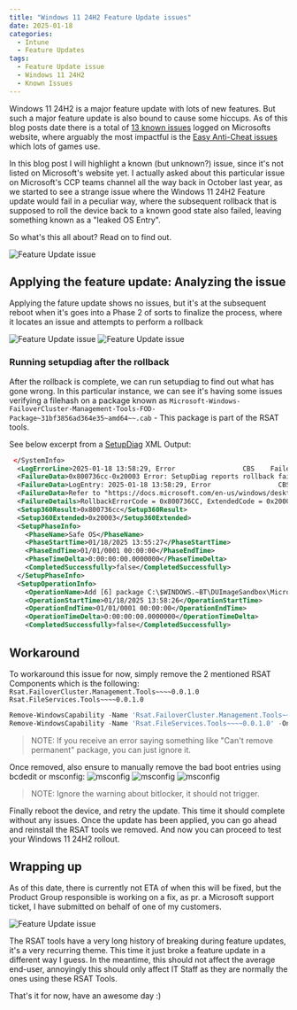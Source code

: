 ```yaml
---
title: "Windows 11 24H2 Feature Update issues"
date: 2025-01-18
categories:
  - Intune
  - Feature Updates
tags:
  - Feature Update issue
  - Windows 11 24H2
  - Known Issues
---
```


Windows 11 24H2 is a major feature update with lots of new features. But such a major feature update is also bound to cause some hiccups. As of this blog posts date there is a total of [13 known issues](https://learn.microsoft.com/en-us/windows/release-health/status-windows-11-24h2) logged on Microsofts website, where arguably the most impactful is the [Easy Anti-Cheat issues](https://learn.microsoft.com/en-us/windows/release-health/status-windows-11-24h2#263msgdesc) which lots of games use.

In this blog post I will highlight a known (but unknown?) issue, since it's not listed on Microsoft's website yet. I actually asked about this particular issue on Microsoft's CCP teams channel all the way back in October last year, as we started to see a strange issue where the Windows 11 24H2 Feature update would fail in a peculiar way, where the subsequent rollback that is supposed to roll the device back to a known good state also failed, leaving something known as a "leaked OS Entry".

So what's this all about? Read on to find out.

![Feature Update issue](/assets/images/2025-18-01-24H2FeatureUpdate-Issue/RASTTools_Thumbnail.jpeg?raw=true "Thumbnail")

## Applying the feature update: Analyzing the issue

Applying the fature update shows no issues, but it's at the subsequent reboot when it's goes into a Phase 2 of sorts to finalize the process, where it locates an issue and attempts to perform a rollback

![Feature Update issue](/assets/images/2025-18-01-24H2FeatureUpdate-Issue/Rollback-1.png?raw=true "Rolling back")
![Feature Update issue](/assets/images/2025-18-01-24H2FeatureUpdate-Issue/Rollback-2.png?raw=true "Rolling back")

### Running setupdiag after the rollback

After the rollback is complete, we can run setupdiag to find out what has gone wrong. In this particular instance, we can see it's having some issues verifying a filehash on a package known as `Microsoft-Windows-FailoverCluster-Management-Tools-FOD-Package~31bf3856ad364e35~amd64~~.cab` - This package is part of the RSAT tools.

See below excerpt from a [SetupDiag](https://learn.microsoft.com/en-us/windows/deployment/upgrade/setupdiag) XML Output:

```XML
 </SystemInfo>
  <LogErrorLine>2025-01-18 13:58:29, Error                 CBS    Failed to process single phase execution. [HRESULT = 0x800736cc - ERROR_SXS_FILE_HASH_MISMATCH]</LogErrorLine>
  <FailureData>0x800736cc-0x20003 Error: SetupDiag reports rollback failure found.Last Phase = Safe OSLast Operation = Add [6] package C:\$WINDOWS.~BT\DUImageSandbox\Microsoft-Windows-FailoverCluster-Management-Tools-FOD-Package~31bf3856ad364e35~amd64~~.cab to C:\$WINDOWS.~BT\NewOSError = 0x800736CC-0x20003</FailureData>
  <FailureData>LogEntry: 2025-01-18 13:58:29, Error                 CBS    Failed to process single phase execution. [HRESULT = 0x800736cc - ERROR_SXS_FILE_HASH_MISMATCH]</FailureData>
  <FailureData>Refer to "https://docs.microsoft.com/en-us/windows/desktop/Debug/system-error-codes" for error information.</FailureData>
  <FailureDetails>RollbackErrorCode = 0x800736CC, ExtendedCode = 0x20003, LastOperation = Add [6] package C:\$WINDOWS.~BT\DUImageSandbox\Microsoft-Windows-FailoverCluster-Management-Tools-FOD-Package~31bf3856ad364e35~amd64~~.cab to C:\$WINDOWS.~BT\NewOS, LastPhase = Safe OS</FailureDetails>
  <Setup360Result>0x800736cc</Setup360Result>
  <Setup360Extended>0x20003</Setup360Extended>
  <SetupPhaseInfo>
    <PhaseName>Safe OS</PhaseName>
    <PhaseStartTime>01/18/2025 13:55:27</PhaseStartTime>
    <PhaseEndTime>01/01/0001 00:00:00</PhaseEndTime>
    <PhaseTimeDelta>0:00:00:00.0000000</PhaseTimeDelta>
    <CompletedSuccessfully>false</CompletedSuccessfully>
  </SetupPhaseInfo>
  <SetupOperationInfo>
    <OperationName>Add [6] package C:\$WINDOWS.~BT\DUImageSandbox\Microsoft-Windows-FailoverCluster-Management-Tools-FOD-Package~31bf3856ad364e35~amd64~~.cab to C:\$WINDOWS.~BT\NewOS</OperationName>
    <OperationStartTime>01/18/2025 13:58:26</OperationStartTime>
    <OperationEndTime>01/01/0001 00:00:00</OperationEndTime>
    <OperationTimeDelta>0:00:00:00.0000000</OperationTimeDelta>
    <CompletedSuccessfully>false</CompletedSuccessfully>
```

## Workaround

To workaround this issue for now, simply remove the 2 mentioned RSAT Components which is the following: `Rsat.FailoverCluster.Management.Tools~~~~0.0.1.0` `Rsat.FileServices.Tools~~~~0.0.1.0`

```PowerShell
Remove-WindowsCapability -Name 'Rsat.FailoverCluster.Management.Tools~~~~0.0.1.0' -Online
Remove-WindowsCapability -Name 'Rsat.FileServices.Tools~~~~0.0.1.0' -Online
```

>NOTE: If you receive an error saying something like "Can't remove permanent" package, you can just ignore it.

Once removed, also ensure to manually remove the bad boot entries using bcdedit or msconfig:
![msconfig](/assets/images/2025-18-01-24H2FeatureUpdate-Issue/RemoveBootEntry.png?raw=true "msconfig remove bad boot entry")
![msconfig](/assets/images/2025-18-01-24H2FeatureUpdate-Issue/RemoveBootEntry-1.png?raw=true "msconfig remove bad boot entry")
![msconfig](/assets/images/2025-18-01-24H2FeatureUpdate-Issue/RemoveBootEntry-2.png?raw=true "msconfig remove bad boot entry")

>NOTE: Ignore the warning about bitlocker, it should not trigger.

Finally reboot the device, and retry the update. This time it should complete without any issues. Once the update has been applied, you can go ahead and reinstall the RSAT tools we removed. And now you can proceed to test your Windows 11 24H2 rollout.

## Wrapping up

As of this date, there is currently not ETA of when this will be fixed, but the Product Group responsible is working on a fix, as pr. a Microsoft support ticket, I have submitted on behalf of one of my customers.

![Feature Update issue](/assets/images/2025-18-01-24H2FeatureUpdate-Issue/FeatureUpdate_Issue_PG.png?raw=true "Feature Update issue")

The RSAT tools have a very long history of breaking during feature updates, it's a very recurring theme. This time it just broke a feature update in a different way I guess. In the meantime, this should not affect the average end-user, annoyingly this should only affect IT Staff as they are normally the ones using these RSAT Tools.

That's it for now, have an awesome day :)

